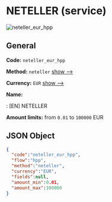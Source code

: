 
# NETELLER (service) 
![neteller_eur_hpp](https://static.openfintech.io/payment_methods/neteller_eur_hpp/logo.svg?w=400&c=v0.59.26#w200)  

## General 
 
**Code:** `neteller_eur_hpp` 
 
**Method:** `neteller` 
 [show -->](/payment-methods/neteller/) 
 
**Currency:** `EUR` [show -->](/currencies/EUR/) 
 
**Name:** 
 
:	[EN] NETELLER 
 
**Amount limits:** from `0.01` to `100000` EUR 

## JSON Object 

```json
{
  "code":"neteller_eur_hpp",
  "flow":"hpp",
  "method":"neteller",
  "currency":"EUR",
  "fields":null,
  "amount_min":0.01,
  "amount_max":100000
}
```  
